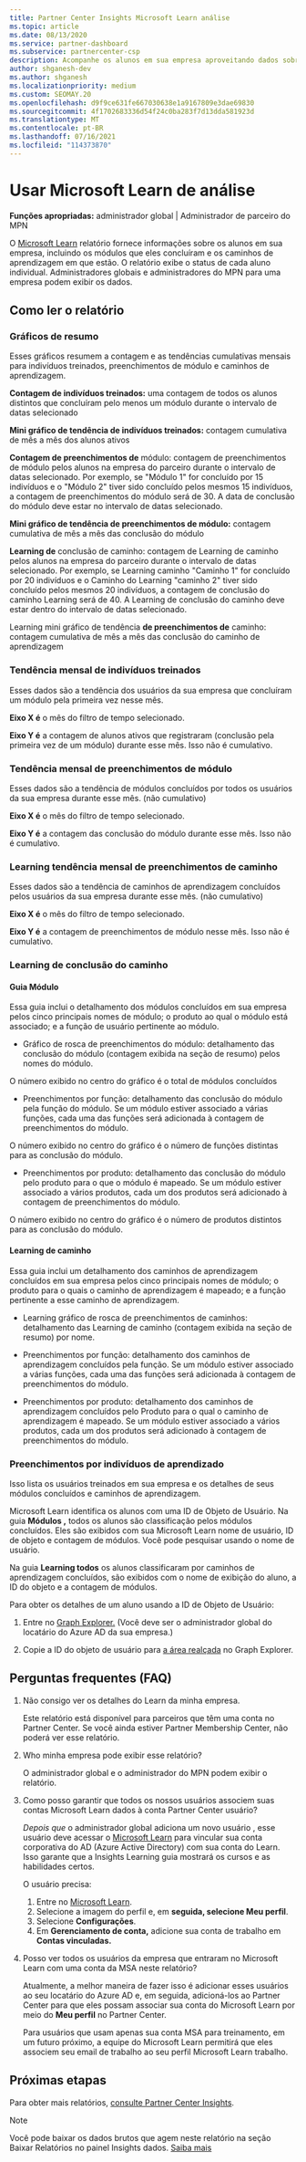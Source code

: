 ```yaml
---
title: Partner Center Insights Microsoft Learn análise
ms.topic: article
ms.date: 08/13/2020
ms.service: partner-dashboard
ms.subservice: partnercenter-csp
description: Acompanhe os alunos em sua empresa aproveitando dados sobre treinamento individual, módulos concluídos, caminhos de aprendizagem concluídos e muito mais.
author: shganesh-dev
ms.author: shganesh
ms.localizationpriority: medium
ms.custom: SEOMAY.20
ms.openlocfilehash: d9f9ce631fe667030638e1a9167809e3dae69830
ms.sourcegitcommit: 4f1702683336d54f24c0ba283f7d13dda581923d
ms.translationtype: MT
ms.contentlocale: pt-BR
ms.lasthandoff: 07/16/2021
ms.locfileid: "114373870"
---
```

# <a name="use-microsoft-learn-analytics-reports"></a>Usar Microsoft Learn de análise

**Funções apropriadas:** administrador global | Administrador de parceiro do MPN

O [Microsoft Learn](/learn/) relatório fornece informações sobre os alunos em sua empresa, incluindo os módulos que eles concluíram e os caminhos de aprendizagem em que estão. O relatório exibe o status de cada aluno individual. Administradores globais e administradores do MPN para uma empresa podem exibir os dados.

## <a name="how-to-read-the-report"></a>Como ler o relatório

### <a name="summary-charts"></a>Gráficos de resumo

Esses gráficos resumem a contagem e as tendências cumulativas mensais para indivíduos treinados, preenchimentos de módulo e caminhos de aprendizagem.

**Contagem de indivíduos treinados:** uma contagem de todos os alunos distintos que concluíram pelo menos um módulo durante o intervalo de datas selecionado 

**Mini gráfico de tendência de indivíduos treinados:** contagem cumulativa de mês a mês dos alunos ativos 

**Contagem de preenchimentos de** módulo: contagem de preenchimentos de módulo pelos alunos na empresa do parceiro durante o intervalo de datas selecionado.
Por exemplo, se "Módulo 1" for concluído por 15 indivíduos e o "Módulo 2" tiver sido concluído pelos mesmos 15 indivíduos, a contagem de preenchimentos do módulo será de 30. A data de conclusão do módulo deve estar no intervalo de datas selecionado.

**Mini gráfico de tendência de preenchimentos de módulo:** contagem cumulativa de mês a mês das conclusão do módulo 

**Learning de** conclusão de caminho: contagem de Learning de caminho pelos alunos na empresa do parceiro durante o intervalo de datas selecionado.
Por exemplo, se Learning caminho "Caminho 1" for concluído por 20 indivíduos e o Caminho do Learning "caminho 2" tiver sido concluído pelos mesmos 20 indivíduos, a contagem de conclusão do caminho Learning será de 40. A Learning de conclusão do caminho deve estar dentro do intervalo de datas selecionado.

Learning mini gráfico de tendência **de preenchimentos de** caminho: contagem cumulativa de mês a mês das conclusão do caminho de aprendizagem 

### <a name="trained-individuals-monthly-trend"></a>Tendência mensal de indivíduos treinados

Esses dados são a tendência dos usuários da sua empresa que concluíram um módulo pela primeira vez nesse mês. 

**Eixo X é** o mês do filtro de tempo selecionado. 

**Eixo Y é** a contagem de alunos ativos que registraram (conclusão pela primeira vez de um módulo) durante esse mês. Isso não é cumulativo.

### <a name="module-completions-monthly-trend"></a>Tendência mensal de preenchimentos de módulo

Esses dados são a tendência de módulos concluídos por todos os usuários da sua empresa durante esse mês. (não cumulativo) 

**Eixo X é** o mês do filtro de tempo selecionado. 

**Eixo Y é** a contagem das conclusão do módulo durante esse mês. Isso não é cumulativo.

### <a name="learning-path-completions-monthly-trend"></a>Learning tendência mensal de preenchimentos de caminho

Esses dados são a tendência de caminhos de aprendizagem concluídos pelos usuários da sua empresa durante esse mês. (não cumulativo) 

**Eixo X é** o mês do filtro de tempo selecionado. 

**Eixo Y é** a contagem de preenchimentos de módulo nesse mês. Isso não é cumulativo.

### <a name="learning-path-completion-tabs"></a>Learning de conclusão do caminho

#### <a name="module-tab"></a>Guia Módulo

Essa guia inclui o detalhamento dos módulos concluídos em sua empresa pelos cinco principais nomes de módulo; o produto ao qual o módulo está associado; e a função de usuário pertinente ao módulo.  

- Gráfico de rosca de preenchimentos do módulo: detalhamento das conclusão do módulo (contagem exibida na seção de resumo) pelos nomes do módulo.

O número exibido no centro do gráfico é o total de módulos concluídos

- Preenchimentos por função: detalhamento das conclusão do módulo pela função do módulo. Se um módulo estiver associado a várias funções, cada uma das funções será adicionada à contagem de preenchimentos do módulo.

O número exibido no centro do gráfico é o número de funções distintas para as conclusão do módulo. 

- Preenchimentos por produto: detalhamento das conclusão do módulo pelo produto para o que o módulo é mapeado. Se um módulo estiver associado a vários produtos, cada um dos produtos será adicionado à contagem de preenchimentos do módulo.    

O número exibido no centro do gráfico é o número de produtos distintos para as conclusão do módulo.  

#### <a name="learning-path-tab"></a>Learning de caminho

Essa guia inclui um detalhamento dos caminhos de aprendizagem concluídos em sua empresa pelos cinco principais nomes de módulo; o produto para o quais o caminho de aprendizagem é mapeado; e a função pertinente a esse caminho de aprendizagem.  

- Learning gráfico de rosca de preenchimentos de caminhos: detalhamento das Learning de caminho (contagem exibida na seção de resumo) por nome.

- Preenchimentos por função: detalhamento dos caminhos de aprendizagem concluídos pela função. Se um módulo estiver associado a várias funções, cada uma das funções será adicionada à contagem de preenchimentos do módulo.

- Preenchimentos por produto: detalhamento dos caminhos de aprendizagem concluídos pelo Produto para o qual o caminho de aprendizagem é mapeado. Se um módulo estiver associado a vários produtos, cada um dos produtos será adicionado à contagem de preenchimentos do módulo.

### <a name="completions-by-learning-individuals"></a>Preenchimentos por indivíduos de aprendizado

Isso lista os usuários treinados em sua empresa e os detalhes de seus módulos concluídos e caminhos de aprendizagem.

Microsoft Learn identifica os alunos com uma ID de Objeto de Usuário. Na guia **Módulos ,** todos os alunos são classificação pelos módulos concluídos. Eles são exibidos com sua Microsoft Learn nome de usuário, ID de objeto e contagem de módulos. Você pode pesquisar usando o nome de usuário. 

Na guia **Learning todos** os alunos classificaram por caminhos de aprendizagem concluídos, são exibidos com o nome de exibição do aluno, a ID do objeto e a contagem de módulos.

Para obter os detalhes de um aluno usando a ID de Objeto de Usuário: 

1. Entre no [Graph Explorer.](https://developer.microsoft.com/graph/graph-explorer ) (Você deve ser o administrador global do locatário do Azure AD da sua empresa.)

2. Copie a ID do objeto de usuário para [a área realçada](https://graph.microsoft.com/v1.0/users/a9633ad7-c8dc-4587-b119-0bc286b0711f) no Graph Explorer. 

## <a name="frequently-asked-questions-faq"></a>Perguntas frequentes (FAQ)

1. Não consigo ver os detalhes do Learn da minha empresa.

   Este relatório está disponível para parceiros que têm uma conta no Partner Center. Se você ainda estiver Partner Membership Center, não poderá ver esse relatório.

2. Who minha empresa pode exibir esse relatório? 

   O administrador global e o administrador do MPN podem exibir o relatório.

3. Como posso garantir que todos os nossos usuários associem suas contas Microsoft Learn dados à conta Partner Center usuário?

   *Depois que* o administrador global adiciona um novo usuário , esse usuário deve acessar o [Microsoft Learn](/learn/) para vincular sua conta corporativa do AD (Azure Active Directory) com sua conta do Learn. Isso garante que a Insights Learning guia mostrará os cursos e as habilidades certos.
   
   O usuário precisa:
   
   1. Entre no [Microsoft Learn](/learn/).
   2. Selecione a imagem do perfil e, em **seguida, selecione Meu perfil**.
   3. Selecione **Configurações**.
   4. Em **Gerenciamento de conta,** adicione sua conta de trabalho em **Contas vinculadas.**

4. Posso ver todos os usuários da empresa que entraram no Microsoft Learn com uma conta da MSA neste relatório?

   Atualmente, a melhor maneira de fazer isso é adicionar esses usuários ao seu locatário do Azure AD e, em seguida, adicioná-los ao Partner Center para que eles possam associar sua conta do Microsoft Learn por meio do **Meu perfil** no Partner Center. 

   Para usuários que usam apenas sua conta MSA para treinamento, em um futuro próximo, a equipe do Microsoft Learn permitirá que eles associem seu email de trabalho ao seu perfil Microsoft Learn trabalho. 

## <a name="next-steps"></a>Próximas etapas

Para obter mais relatórios, [consulte Partner Center Insights](partner-center-insights.md).

>[!NOTE] 
> Você pode baixar os dados brutos que agem neste relatório na seção Baixar Relatórios no painel Insights dados. [Saiba mais](insights-download-reports.md) 
